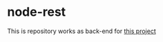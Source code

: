 # node-rest

This is repository works as back-end for [this project](https://github.com/haritpanchal/react-node)
